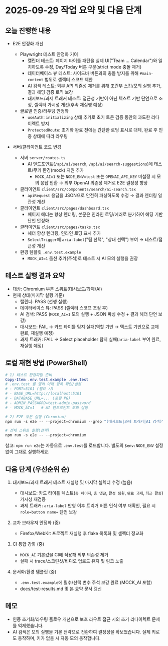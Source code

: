 # 2025-09-29 작업 요약 및 다음 단계

## 오늘 진행한 내용

- E2E 안정화 개선
  - Playwright 테스트 안정화 기여
    - 캘린더 테스트: 페이지 타이틀 패턴을 실제 UI("Team … Calendar")와 일치하도록 수정, Day/Today 버튼 구분(strict mode 충돌 제거)
    - 데이터베이스 뷰 테스트: 사이드바 버튼과의 충돌 방지를 위해 `#main-content` 범위로 셀렉터 스코프 제한
    - AI 검색 테스트: 외부 API 의존성 제거를 위해 조건부 스킵/모의 실행 추가, 결과 헤딩 검증 로직 보강
    - 대시보드/과제 트래커 테스트: 접근성 기반이 아닌 텍스트 기반 단언으로 조정, 셀렉터 가시성 개선(후속 재실행 예정)
  - 글로벌 인증/라우팅 안정화
    - `useAuth`: `initializing` 상태 추가로 초기 토큰 검증 동안의 과도한 리다이렉트 방지
    - `ProtectedRoute`: 초기화 완료 전에는 간단한 로딩 표시로 대체, 완료 후 인증 상태에 따라 라우팅

- 서버/클라이언트 코드 변경
  - 서버 `server/routes.ts`
    - AI 엔드포인트(`/api/ai/search`, `/api/ai/search-suggestions`)에 테스트/무키 환경(mock) 지원 추가
      - `MOCK_AI=1` 또는 `NODE_ENV=test` 또는 `OPENAI_API_KEY` 미설정 시 모의 응답 반환 → 외부 OpenAI 의존성 제거로 E2E 결정성 향상
  - 클라이언트 `client/src/components/search/ai-search.tsx`
    - `apiRequest` 응답을 JSON으로 안전히 파싱하도록 수정 → 결과 렌더링 일관성 개선
  - 클라이언트 `client/src/pages/dashboard.tsx`
    - 페이지 헤더는 항상 렌더링, 본문은 인라인 로딩/에러로 분기하여 헤딩 기반 단언 안정화
  - 클라이언트 `client/src/pages/tasks.tsx`
    - 헤더 항상 렌더링, 인라인 로딩 표시 추가
    - `SelectTrigger`에 `aria-label`("팀 선택", "상태 선택") 부여 → 테스트/접근성 개선
  - 환경 템플릿 `.env.test.example`
    - `MOCK_AI=1` 옵션 추가(주석)로 테스트 시 AI 모의 실행을 권장

## 테스트 실행 결과 요약

- 대상: Chromium 부분 스위트(대시보드/과제/AI)
- 현재 상태(마지막 실행 기준)
  - 캘린더: PASS (선행 실행)
  - 데이터베이스 뷰: PASS (셀렉터 스코프 조정 후)
  - AI 검색: PASS (`MOCK_AI=1` 모의 실행 + JSON 파싱 수정 + 결과 헤더 단언 보강)
  - 대시보드: FAIL → 카드 타이틀 탐지 실패(역할 기반 → 텍스트 기반으로 교체 완료, 재실행 예정)
  - 과제 트래커: FAIL → Select placeholder 탐지 실패(`aria-label` 부여 완료, 재실행 예정)

## 로컬 재현 방법 (PowerShell)

```powershell
# 1) 테스트 환경파일 준비
Copy-Item .env.test.example .env.test
# .env.test 를 열어 아래 항목 확인/설정
# - PORT=5101 (필요 시)
# - BASE_URL=http://localhost:5101
# - DATABASE_URL=... (로컬 PG)
# - ADMIN_PASSWORD=test-admin-password
# - MOCK_AI=1   # AI 엔드포인트 모의 실행

# 2) E2E 부분 실행 (Chromium)
npm run -s e2e -- --project=chromium --grep "(대시보드|과제 트래커|AI 검색)"

# 전체 스위트 실행(선택)
npm run -s e2e -- --project=chromium
```

참고: `npm run e2e`는 자동으로 `.env.test`를 로드합니다. 별도의 `$env:NODE_ENV` 설정 없이 그대로 실행하세요.

## 다음 단계 (우선순위 순)

1. 대시보드/과제 트래커 테스트 재실행 및 마지막 셀렉터 수정 (높음)
   - 대시보드: 카드 타이틀 텍스트(`총 페이지`, `총 댓글`, `활성 팀원`, `완료 과제`, `최근 활동`) 가시성 재검증
   - 과제 트래커: `aria-label` 반영 이후 트리거 버튼 인식 여부 재확인, 필요 시 `role=button name=` 단언 보강

2. 교차 브라우저 안정화 (중)
   - Firefox/WebKit 프로젝트 재실행 후 flake 목록화 및 셀렉터 정교화

3. CI 통합 강화 (중)
   - `MOCK_AI` 기본값을 CI에 적용해 외부 의존성 제거
   - 실패 시 trace/스크린샷/비디오 업로드 유지 및 링크 노출

4. 문서화/환경 템플릿 (중)
   - `.env.test.example`에 필수/선택 변수 주석 보강 완료 (MOCK_AI 포함)
   - docs/test-results.md 및 본 요약 문서 갱신

## 메모

- 인증 초기화/라우팅 플로우 개선으로 보호 라우트 접근 시의 초기 리다이렉트 문제를 억제했습니다.
- AI 검색은 모의 실행을 기본 전략으로 전환하여 결정성을 확보했습니다. 실제 키로도 동작하며, 키가 없을 시 자동 모의 동작합니다.
